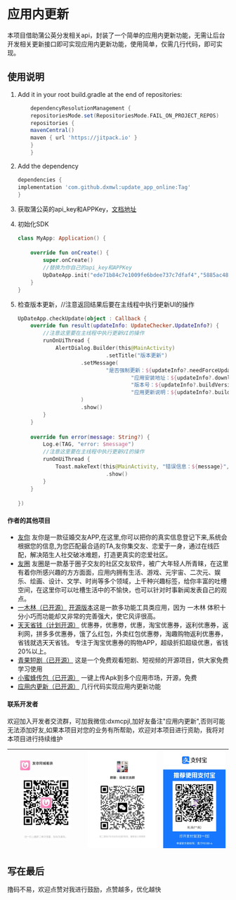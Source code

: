 # 应用内更新

本项目借助蒲公英分发相关api，封装了一个简单的应用内更新功能，无需让后台开发相关更新接口即可实现应用内更新功能，使用简单，仅需几行代码，即可实现。

## 使用说明

1. Add it in your root build.gradle at the end of repositories:
	```groovy
        dependencyResolutionManagement {
        repositoriesMode.set(RepositoriesMode.FAIL_ON_PROJECT_REPOS)
        repositories {
        mavenCentral()
        maven { url 'https://jitpack.io' }
        }
        }
    ```

2. Add the dependency

    ```groovy
    dependencies {
    implementation 'com.github.dxmwl:update_app_online:Tag'
    }
    ```

3. 获取蒲公英的api_key和APPKey，[文档地址](https://www.pgyer.com/doc/view/api#appUpdate)

4. 初始化SDK
    ```kotlin
    class MyApp: Application() {
    
        override fun onCreate() {
            super.onCreate()
            //替换为你自己的api_key和APPKey
            UpDateApp.init("ede71b84c7e1009fe6bdee737c7dfaf4","5885ac48608e2a0470266d3980484746")
        }
    }
    ```
5. 检查版本更新，//注意返回结果后要在主线程中执行更新UI的操作
    ```kotlin
    UpDateApp.checkUpdate(object : Callback {
        override fun result(updateInfo: UpdateChecker.UpdateInfo?) {
            //注意这里要在主线程中执行更新UI的操作
            runOnUiThread {
                AlertDialog.Builder(this@MainActivity)
                                .setTitle("版本更新")
                        .setMessage(
                                "是否强制更新：${updateInfo?.needForceUpdate}\n" +
                                        "应用安装地址：${updateInfo?.downloadURL}\n" +
                                        "版本号：${updateInfo?.buildVersion}\n" +
                                        "应用更新说明：${updateInfo?.buildUpdateDescription}"
                        )
                        .show()
            }
        }
    
        override fun error(message: String?) {
            Log.e(TAG, "error: $message")
            //注意这里要在主线程中执行更新UI的操作
            runOnUiThread {
                Toast.makeText(this@MainActivity, "错误信息：${message}", Toast.LENGTH_SHORT)
                                .show()
            }
        }
    
    })
    ```

#### 作者的其他项目
- [友你](https://sj.qq.com/appdetail/com.youni.mobile) 友你是一款征婚交友APP,在这里,你可以把你的真实信息登记下来,系统会根据您的信息,为您匹配最合适的TA,友你集交友、恋爱于一身，通过在线匹配，解决陌生人社交破冰难题，打造更真实的恋爱社区。
- [友圈](https://sj.qq.com/appdetail/com.youquan.mobile) 友圈是一款基于圈子交友的社区交友软件，被广大年轻人所青睐，在这里有着你所感兴趣的方方面面，应用内拥有生活、游戏、元宇宙、二次元、娱乐、绘画、设计、文学、时尚等多个领域，上千种兴趣标签，给你丰富的吐槽空间，在这里你可以吐槽生活中的不愉快，也可以针对时事新闻发表自己的观点。
- [一木林（已开源）](https://sj.qq.com/appdetail/com.yimulin.mobile) [开源版本](https://github.com/dxmwl/Yimulin)这是一款多功能工具类应用，因为 一木林 体积十分小巧而功能却又非常的完善强大，使它风评很高。
- [天天省钱（计划开源）](https://sj.qq.com/appdetail/com.ttsq.mobile) 优惠券，优惠劵，优惠，淘宝优惠券，返利优惠券，返利网，拼多多优惠券，饿了么红包，外卖红包优惠劵，淘趣购物返利优惠券，省钱就选天天省钱。 专注于淘宝优惠券的购物APP，超级折扣超级优惠，省钱20%以上。
- [青果短剧（已开源）](https://github.com/dxmwl/qg_android) 这是一个免费观看短剧、短视频的开源项目，供大家免费学习使用
- [小蜜蜂传包（已开源）](https://github.com/dxmwl/new_bee_upload_app) 一键上传Apk到多个应用市场，开源，免费
- [应用内更新（已开源）](https://github.com/dxmwl/update_app_online) 几行代码实现应用内更新功能

#### 联系开发者
欢迎加入开发者交流群，可加我微信:dxmcpjl,加好友备注"应用内更新",否则可能无法添加好友,如果本项目对您的业务有所帮助，欢迎对本项目进行资助，我将对本项目进行持续维护

| ![输入图片说明](pictures/963a20fad5b96ec502acdad875776ac.jpg) | ![输入图片说明](pictures/c703e10d18655356cf05d4ccb7ec34f.jpg) |  ![输入图片说明](pictures/dd1fae18c9c1bf30d50070e951dfe39.jpg) |
|---------------------------------------------------------|---------------------------------------------------|---|

## 写在最后
撸码不易，欢迎点赞对我进行鼓励，点赞越多，优化越快